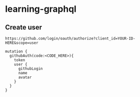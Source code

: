 # learning-graphql

## Create user
```
https://github.com/login/oauth/authorize?client_id=YOUR-ID-HERE&scope=user

mutation {
  githubAuth(code:<CODE_HERE>){
    token
    user {
      githubLogin
      name
      avatar
    }
  }
}

```
